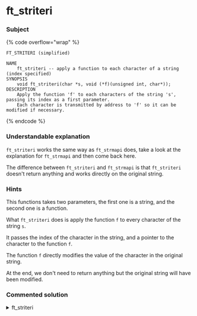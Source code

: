 # ft\_striteri

### Subject

{% code overflow="wrap" %}
```
FT_STRITERI (simplified)

NAME
    ft_striteri -- apply a function to each character of a string (index specified)
SYNOPSIS
    void ft_striteri(char *s, void (*f)(unsigned int, char*));
DESCRIPTION
    Apply the function 'f' to each characters of the string 's', passing its index as a first parameter.
    Each character is transmitted by address to 'f' so it can be modified if necessary.
```
{% endcode %}

### Understandable explanation

`ft_striteri` works the same way as `ft_strmapi` does, take a look at the explanation for `ft_strmapi` and then come back here.

The difference between `ft_striteri` and `ft_strmapi` is that `ft_striteri` doesn't return anything and works directly on the original string.

### Hints

This functions takes two parameters, the first one is a string, and the second one is a function.

What `ft_striteri` does is apply the function `f` to every character of the string `s`.

It passes the index of the character in the string, and a pointer to the character to the function `f`.

The function `f` directly modifies the value of the character in the original string.

At the end, we don't need to return anything but the original string will have been modified.

### Commented solution

<details>

<summary>ft_striteri</summary>

{% code title="ft_striteri.c" overflow="wrap" lineNumbers="true" %}
```c
#include "libft.h"

void ft_striteri(char *s, void (*f)(unsigned int, char*))
{
    unsigned int i;
    
    i = 0;
    /* looping over the whole original string */
    while (s[i])
    {
        /* apply the function f to the character at index i
         * passing i and the address to s[i] as parameter to f
         * f will update the original string directly
         */
        (*f)(i, &s[i]);
        i++;
    }
}
```
{% endcode %}

</details>
